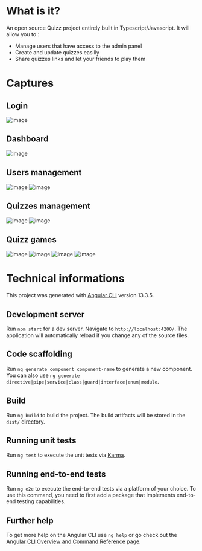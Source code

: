 # What is it?

An open source Quizz project entirely built in Typescript/Javascript. It will allow you to : 
* Manage users that have access to the admin panel
* Create and update quizzes easilly
* Share quizzes links and let your friends to play them

# Captures

## Login
![image](https://user-images.githubusercontent.com/32417791/180213223-4dd00273-7564-4764-97b5-4cd6df18b9e6.png)


## Dashboard
![image](https://user-images.githubusercontent.com/32417791/180213183-8af6bac5-154e-4cd4-9443-eaa7debd7677.png)


## Users management
![image](https://user-images.githubusercontent.com/32417791/180213093-667b699a-acd0-4613-aa7f-ba249e5156ee.png)
![image](https://user-images.githubusercontent.com/32417791/180213121-6ee71518-453d-40ae-b269-99f927e1b952.png)


## Quizzes management
![image](https://user-images.githubusercontent.com/32417791/180213007-072bb9bc-eaac-4777-ba88-f0620df2bb33.png)
![image](https://user-images.githubusercontent.com/32417791/180213067-eea2bd0f-c522-4f99-b8b4-9e8b879a3f79.png)



## Quizz games
![image](https://user-images.githubusercontent.com/32417791/180212722-f05b44db-79a2-4566-b50f-f89a59d78d4a.png)
![image](https://user-images.githubusercontent.com/32417791/180212805-19409a5d-d868-4d1b-9a88-a6df9c74358f.png)
![image](https://user-images.githubusercontent.com/32417791/180212843-aa536f07-99c4-4f1c-8df7-48f160e119f7.png)
![image](https://user-images.githubusercontent.com/32417791/180212904-a1d1df3a-c5ee-4b62-b33b-f9a5774e61ce.png)


# Technical informations

This project was generated with [Angular CLI](https://github.com/angular/angular-cli) version 13.3.5.

## Development server

Run `npm start` for a dev server. Navigate to `http://localhost:4200/`. The application will automatically reload if you change any of the source files.

## Code scaffolding

Run `ng generate component component-name` to generate a new component. You can also use `ng generate directive|pipe|service|class|guard|interface|enum|module`.

## Build

Run `ng build` to build the project. The build artifacts will be stored in the `dist/` directory.

## Running unit tests

Run `ng test` to execute the unit tests via [Karma](https://karma-runner.github.io).

## Running end-to-end tests

Run `ng e2e` to execute the end-to-end tests via a platform of your choice. To use this command, you need to first add a package that implements end-to-end testing capabilities.

## Further help

To get more help on the Angular CLI use `ng help` or go check out the [Angular CLI Overview and Command Reference](https://angular.io/cli) page.
